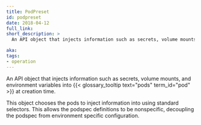 ```yaml
---
title: PodPreset
id: podpreset
date: 2018-04-12
full_link: 
short_description: >
  An API object that injects information such as secrets, volume mounts, and environment variables into pods at creation time.

aka: 
tags:
- operation
---
```

 An API object that injects information such as secrets, volume mounts, and environment variables into {{< glossary_tooltip text="pods" term_id="pod" >}} at creation time.

<!--more--> 

This object chooses the pods to inject information into using standard selectors. This allows the podspec definitions to be nonspecific, decoupling the podspec from environment specific configuration.

